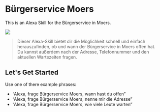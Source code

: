 Bürgerservice Moers
===================

This is an Alexa Skill for the Bürgerservice in Moers.

![](https://raw.githubusercontent.com/tursics/wait-moers-alexa/master/speechAssets/logoalexa.png)

> Dieser Alexa-Skill bietet dir die Möglichkeit schnell und einfach herauszufinden, ob und wann der Bürgerservice in Moers offen hat. Du kannst außerdem nach der Adresse, Telefonnummer und den aktuellen Wartezeiten fragen.

Let's Get Started
-----------------

Use one of there example phrases:

   * “Alexa, frage Bürgerservice Moers, wann hast du offen”
   * “Alexa, frage Bürgerservice Moers, nenne mir die Adresse”
   * “Alexa, frage Bürgerservice Moers, wie viele Leute warten”
